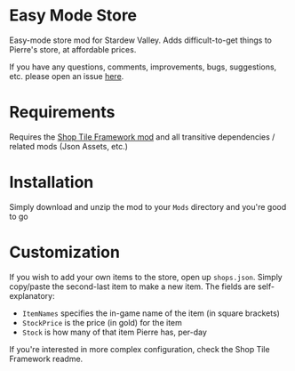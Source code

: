 # Easy Mode Store

Easy-mode store mod for Stardew Valley. Adds difficult-to-get things to Pierre's store, at affordable prices.


If you have any questions, comments, improvements, bugs, suggestions, etc. please open an issue [here](https://github.com/nightblade9/easy-mode-store/issues).

# Requirements

Requires the [Shop Tile Framework mod](https://www.nexusmods.com/stardewvalley/mods/5005) and all transitive dependencies / related mods (Json Assets, etc.)

# Installation

Simply download and unzip the mod to your `Mods` directory and you're good to go

# Customization

If you wish to add your own items to the store, open up `shops.json`. Simply copy/paste the second-last item to make a new item. The fields are self-explanatory: 

- `ItemNames` specifies the in-game name of the item (in square brackets)
- `StockPrice` is the price (in gold) for the item
- `Stock` is how many of that item Pierre has, per-day

If you're interested in more complex configuration, check the Shop Tile Framework readme.
